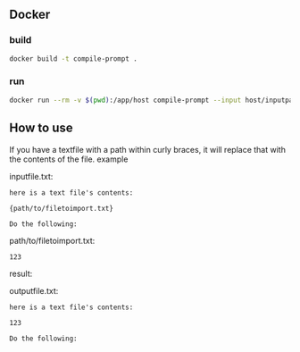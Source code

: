 ## Docker
### build
```sh
docker build -t compile-prompt .
```
### run
```sh
docker run --rm -v $(pwd):/app/host compile-prompt --input host/inputpath.txt --output host/outputpath.txt
```

## How to use
If you have a textfile with a path within curly braces, it will replace that with the contents of the file.
example

inputfile.txt:

```
here is a text file's contents:

{path/to/filetoimport.txt}

Do the following:
```

path/to/filetoimport.txt:

```
123
```

result:

outputfile.txt:

```
here is a text file's contents:

123

Do the following:
```
